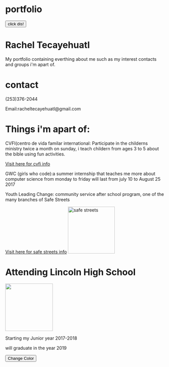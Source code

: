 # portfolio

<!DOCTYPE html>
<html>
<head>
<title>Page Title</title>
</head>
<body>
<button onclick="myFunction()">click dis!</button>

<script>
function myFunction() {
    alert("Hello welcome to my page!");}
    </script>
    
    
<h1>Rachel Tecayehuatl </h1>
<p>My portfolio containing everthing about me such as my interest contacts and groups i'm apart of.</p>

<h1>contact </h1>
<p>(253)376-2044 </p>
<p> Email:racheltecayehuatl@gmail.com
</p>
<h1> Things i'm apart of:</h1>
<p> CVFI(centro de vida familar international: Participate in the childerns ministry twice a month on sunday, i teach childern from ages 3 to 5 about the bible using fun activities.  </p><a href="http://www.centrodevidatacoma.com/">Visit here for cvfi info</a>
<p> GWC (girls who code):a summer internship that teaches me more about computer science from monday to friday will last from july 10 to August 25 2017
</p> 
<p>Youth Leading Change: community service after school program, one of the many branches of Safe Streets </p><a href="http://safest.org/">Visit here for safe streets info</a>
<img src="https://www.zumar.com/application/files/4714/4442/3259/safestreetslogo-tag.jpg" alt="safe streets" style="width:148px;height:148px;">

<h1> Attending Lincoln High School </h1> <img src="https://www.tacomaschools.org/schools/innovative/Lincoln_innovative/lincoln_01.JPG" atl="lincoln" style="width:150px;height:150px;">
<p> Starting my Junior year 2017-2018 </p>
<p>will graduate in the year 2019 </p>
<p>   <button type="button" onclick="myFunction()">Change Color</button>

